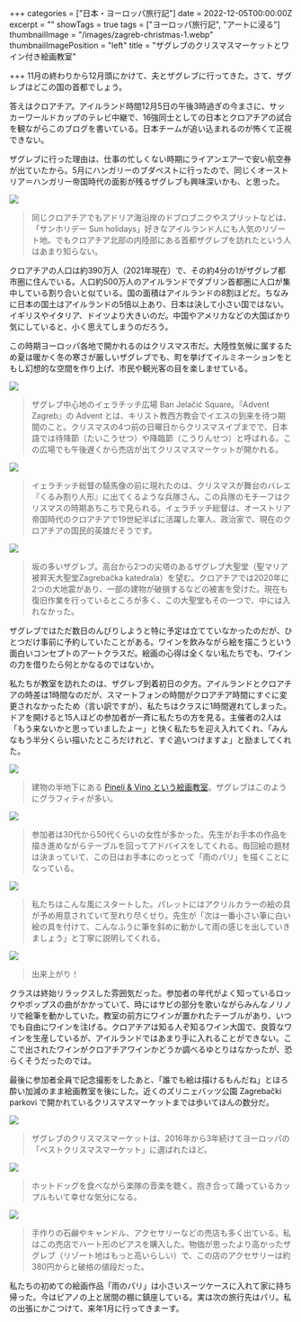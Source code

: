 +++
categories = ["日本・ヨーロッパ旅行記"]
date = 2022-12-05T00:00:00Z
excerpt = ""
showTags = true
tags = ["ヨーロッパ旅行記", "アートに浸る"]
thumbnailImage = "/images/zagreb-christmas-1.webp"
thumbnailImagePosition = "left"
title = "ザグレブのクリスマスマーケットとワイン付き絵画教室"

+++
11月の終わりから12月頭にかけて、夫とザグレブに行ってきた。さて、ザグレブはどこの国の首都でしょう。

<!--more-->

答えはクロアチア。アイルランド時間12月5日の午後3時過ぎの今まさに、サッカーワールドカップのテレビ中継で、16強同士としての日本とクロアチアの試合を観ながらこのブログを書いている。日本チームが追い込まれるのが怖くて正視できない。

ザグレブに行った理由は、仕事の忙しくない時期にライアンエアーで安い航空券が出ていたから。5月にハンガリーのブダペストに行ったので、同じくオーストリア＝ハンガリー帝国時代の面影が残るザグレブも興味深いかも、と思った。

![](/images/map-of-croatia.jpg)

> 同じクロアチアでもアドリア海沿岸のドブロブニクやスプリットなどは、「サンホリデー Sun holidays」好きなアイルランド人にも人気のリゾート地。でもクロアチア北部の内陸部にある首都ザグレブを訪れたという人はあまり知らない。

クロアチアの人口は約390万人（2021年現在）で、その約4分の1がザグレブ都市圏に住んでいる。人口約500万人のアイルランドでダブリン首都圏に人口が集中している割り合いと似ている。国の面積はアイルランドの8割ほどだ。ちなみに日本の国土はアイルランドの5倍以上あり、日本は決して小さい国ではない。イギリスやイタリア、ドイツより大きいのだ。中国やアメリカなどの大国ばかり気にしていると、小く思えてしまうのだろう。

この時期ヨーロッパ各地で開かれるのはクリスマス市だ。大陸性気候に属するため夏は暖かく冬の寒さが厳しいザグレブでも、町を挙げてイルミネーションをともし幻想的な空間を作り上げ、市民や観光客の目を楽しませている。

![](/images/zagreb-christmas-2.webp)

> ザグレブ中心地のイェラチッチ広場 Ban Jelačić Square。『Advent Zagreb』の Advent とは、キリスト教西方教会でイエスの到来を待つ期間のこと。クリスマスの4つ前の日曜日からクリスマスイブまでで、日本語では待降節（たいこうせつ）や降臨節（こうりんせつ）と呼ばれる。この広場でも午後遅くから売店が出てクリスマスマーケットが開かれる。

![](/images/zagreb-christmas-1.webp)

> イェラチッチ総督の騎馬像の前に現れたのは、クリスマスが舞台のバレエ『くるみ割り人形』に出てくるような兵隊さん。この兵隊のモチーフはクリスマスの時期あちこちで見られる。イェラチッチ総督は、オーストリア帝国時代のクロアチアで19世紀半ばに活躍した軍人、政治家で、現在のクロアチアの国民的英雄だそうです。

![](/images/zagreb-cathedral.webp)

> 坂の多いザグレブ。高台から2つの尖塔のあるザグレブ大聖堂（聖マリア被昇天大聖堂Zagrebačka katedrala）を望む。クロアチアでは2020年に2つの大地震があり、一部の建物が破損するなどの被害を受けた。現在も復旧作業を行っているところが多く、この大聖堂もその一つで、中には入れなかった。

ザグレブではただ数日のんびりしようと特に予定は立てていなかったのだが、ひとつだけ事前に予約していたことがある。ワインを飲みながら絵を描こうという面白いコンセプトのアートクラスだ。絵画の心得は全くない私たちでも、ワインの力を借りたら何とかなるのではないか。

私たちが教室を訪れたのは、ザグレブ到着初日の夕方。アイルランドとクロアチアの時差は1時間なのだが、スマートフォンの時間がクロアチア時間にすぐに変更されなかったため（言い訳ですが）、私たちはクラスに1時間遅れてしまった。ドアを開けると15人ほどの参加者が一斉に私たちの方を見る。主催者の2人は「もう来ないかと思っていましたよー」と快く私たちを迎え入れてくれ、「みんなもう半分くらい描いたところだけれど、すぐ追いつけますよ」と励ましてくれた。

![](/images/zagreb-art-class-1.webp)

> 建物の半地下にある [Pineli & Vino という絵画教室](https://www.artbottega.hr/en/)。ザグレブはこのようにグラフィティが多い。

![](/images/zagreb-art-class-3.webp)

> 参加者は30代から50代くらいの女性が多かった。先生がお手本の作品を描き進めながらテーブルを回ってアドバイスをしてくれる。毎回絵の題材は決まっていて、この日はお手本にのっとって「雨のパリ」を描くことになっている。

![](/images/zagreb-art-class-2.webp)

> 私たちはこんな風にスタートした。パレットにはアクリルカラーの絵の具が予め用意されていて至れり尽くせり。先生が「次は一番小さい筆に白い絵の具を付けて、こんなふうに筆を斜めに動かして雨の感じを出していきましょう」と丁寧に説明してくれる。

![](/images/zagreb-art-class-4.webp)

> 出来上がり！

クラスは終始リラックスした雰囲気だった。参加者の年代がよく知っているロックやポップスの曲がかかっていて、時にはサビの部分を歌いながらみんなノリノリで絵筆を動かしていた。教室の前方にワインが置かれたテーブルがあり、いつでも自由にワインを注げる。クロアチアは知る人ぞ知るワイン大国で、良質なワインを生産しているが、アイルランドではあまり手に入れることができない。ここで出されたワインがクロアチアワインかどうか調べるゆとりはなかったが、恐らくそうだったのでは。

最後に参加者全員で記念撮影をしたあと、「誰でも絵は描けるもんだね」とほろ酔い加減のまま絵画教室を後にした。近くのズリニェバッツ公園 Zagrebački parkovi で開かれているクリスマスマーケットまでは歩いてほんの数分だ。

![](/images/zagreb-christmas-5.webp)

> ザグレブのクリスマスマーケットは、2016年から3年続けてヨーロッパの「ベストクリスマスマーケット」に選ばれたほど。

![](/images/zagreb-christmas-3.webp)

> ホットドッグを食べながら楽隊の音楽を聴く。抱き合って踊っているカップルもいて幸せな気分になる。

![](/images/zagreb-christmas-4.webp)

> 手作りの石鹸やキャンドル、アクセサリーなどの売店も多く出ている。私はこの売店でハート形のピアスを購入した。物価が思ったより高かったザグレブ（リゾート地はもっと高いらしい）で、この店のアクセサリーは約380円からと破格の値段だった。

私たちの初めての絵画作品「雨のパリ」は小さいスーツケースに入れて家に持ち帰った。今はピアノの上と居間の棚に鎮座している。実は次の旅行先はパリ。私の出張にかこつけて、来年1月に行ってきまーす。